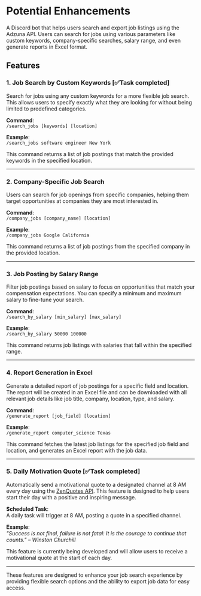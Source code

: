 # Potential Enhancements

A Discord bot that helps users search and export job listings using the Adzuna API. Users can search for jobs using various parameters like custom keywords, company-specific searches, salary range, and even generate reports in Excel format.

## Features

### 1. Job Search by Custom Keywords [✅Task completed]
Search for jobs using any custom keywords for a more flexible job search. This allows users to specify exactly what they are looking for without being limited to predefined categories.

**Command**:  
`/search_jobs [keywords] [location]`

**Example**:  
`/search_jobs software engineer New York`

This command returns a list of job postings that match the provided keywords in the specified location.

---

### 2. Company-Specific Job Search
Users can search for job openings from specific companies, helping them target opportunities at companies they are most interested in.

**Command**:  
`/company_jobs [company_name] [location]`

**Example**:  
`/company_jobs Google California`

This command returns a list of job postings from the specified company in the provided location.

---

### 3. Job Posting by Salary Range
Filter job postings based on salary to focus on opportunities that match your compensation expectations. You can specify a minimum and maximum salary to fine-tune your search.

**Command**:  
`/search_by_salary [min_salary] [max_salary]`

**Example**:  
`/search_by_salary 50000 100000`

This command returns job listings with salaries that fall within the specified range.

---

### 4. Report Generation in Excel
Generate a detailed report of job postings for a specific field and location. The report will be created in an Excel file and can be downloaded with all relevant job details like job title, company, location, type, and salary.

**Command**:  
`/generate_report [job_field] [location]`

**Example**:  
`/generate_report computer_science Texas`

This command fetches the latest job listings for the specified job field and location, and generates an Excel report with the job data.

---

### 5. Daily Motivation Quote [✅Task completed]
Automatically send a motivational quote to a designated channel at 8 AM every day using the [ZenQuotes API](https://zenquotes.io/). This feature is designed to help users start their day with a positive and inspiring message.

**Scheduled Task**:  
A daily task will trigger at 8 AM, posting a quote in a specified channel.

**Example**:  
_"Success is not final, failure is not fatal: It is the courage to continue that counts." – Winston Churchill_

This feature is currently being developed and will allow users to receive a motivational quote at the start of each day.

---

These features are designed to enhance your job search experience by providing flexible search options and the ability to export job data for easy access.
